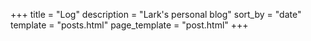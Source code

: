 +++
title = "Log"
description = "Lark's personal blog"
sort_by = "date"
template = "posts.html"
page_template = "post.html"
+++

